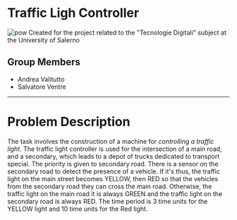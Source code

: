# Traffic Ligh Controller
![pow](https://img.shields.io/badge/Powered%20By-Valitutto-Ventre-blue)
Created for the project related to the "Tecnologie Digitali" subject at the University of Salerno 

## Group Members

* Andrea Valitutto
* Salvatore Ventre
___
# Problem Description
The task involves the construction of a machine for *controlling a traffic light*. The traffic light controller is used for the intersection of a main road, and a secondary, which leads to a depot of trucks dedicated to transport special. The priority is given to secondary road. There is a sensor on the secondary road to detect the presence of a vehicle. If it's thus, the traffic light on the main street becomes YELLOW, then RED so that the vehicles from the secondary road they can cross the main road. Otherwise, the traffic light on the main road it is always GREEN and the traffic light on the secondary road is always RED. The time period is 3 time units for the YELLOW light and 10 time units for the Red light.
